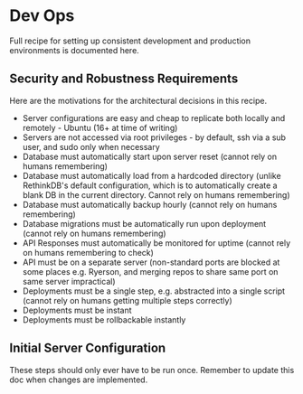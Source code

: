 # Dev Ops
Full recipe for setting up consistent development and production environments is documented here.

## Security and Robustness Requirements
Here are the motivations for the architectural decisions in this recipe.

- Server configurations are easy and cheap to replicate both locally and remotely - Ubuntu (16+ at time of writing)
- Servers are not accessed via root privileges - by default, ssh via a sub user, and sudo only when necessary
- Database must automatically start upon server reset (cannot rely on humans remembering)
- Database must automatically load from a hardcoded directory (unlike RethinkDB's default configuration, which is to automatically create a blank DB in the current directory. Cannot rely on humans remembering)
- Database must automatically backup hourly (cannot rely on humans remembering)
- Database migrations must be automatically run upon deployment (cannot rely on humans remembering)
- API Responses must automatically be monitored for uptime (cannot rely on humans remembering to check)
- API must be on a separate server (non-standard ports are blocked at some places e.g. Ryerson, and merging repos to share same port on same server impractical)
- Deployments must be a single step, e.g. abstracted into a single script (cannot rely on humans getting multiple steps correctly)
- Deployments must be instant
- Deployments must be rollbackable instantly 

## Initial Server Configuration
These steps should only ever have to be run once. Remember to update this doc when changes are implemented.
